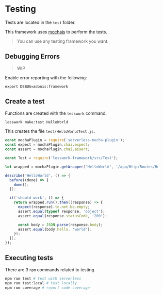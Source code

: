 # Testing
Tests are located in the `test` folder.

This framework uses [mochajs](https://mochajs.org/) to perform the tests. 

> You can use any testing framework you want.


## Debugging Errors 
> WIP

Enable error reporting with the following:
```
export DEBUG=adonis:framework
```


## Create a test
Functions are created with the `lesswork` command.

```bash
lesswork make:test HelloWorld
```

This creates the file `test/HelloWorldTest.js`.

```js
const mochaPlugin = require('serverless-mocha-plugin');
const expect = mochaPlugin.chai.expect;
const assert = mochaPlugin.chai.assert;

const Test = require('lesswork-framework/src/Test');

let wrapped = mochaPlugin.getWrapper('HelloWorld', '/app/Http/Routes/HelloWorld', 'get');

describe('HelloWorld', () => {
  before((done) => {
    done();
  });

  it('should work', () => {
    return wrapped.run().then((response) => {
      expect(response).to.not.be.empty;
      assert.equal(typeof response, 'object');
      assert.equal(response.statusCode, '200');

      const body = JSON.parse(response.body);
      assert.equal(body.hello, 'world');
    });
  });
});
```

## Executing tests
There are 3 `npm` commands related to testing.

```bash
npm run test # test with serverless 
npm run test:local # test locally
npm run coverage # report code coverage
```